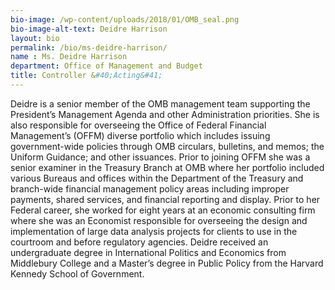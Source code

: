 ```yaml
---
bio-image: /wp-content/uploads/2018/01/OMB_seal.png
bio-image-alt-text: Deidre Harrison
layout: bio
permalink: /bio/ms-deidre-harrison/
name : Ms. Deidre Harrison
department: Office of Management and Budget
title: Controller &#40;Acting&#41; 
---
```


<p>Deidre is a senior member of the OMB management team supporting the President’s Management Agenda and other Administration priorities. She is also responsible for overseeing the Office of Federal Financial Management’s (OFFM) diverse portfolio which includes issuing government-wide policies through OMB circulars, bulletins, and memos; the Uniform Guidance; and other issuances. Prior to joining OFFM she was a senior examiner in the Treasury Branch at OMB where her portfolio included various Bureaus and offices within the Department of the Treasury and branch-wide financial management policy areas including improper payments, shared services, and financial reporting and display. Prior to her Federal career, she worked for eight years at an economic consulting firm where she was an Economist responsible for overseeing the design and implementation of large data analysis projects for clients to use in the courtroom and before regulatory agencies.  Deidre received an undergraduate degree in International Politics and Economics from Middlebury College and a Master’s degree in Public Policy from the Harvard Kennedy School of Government.</p>